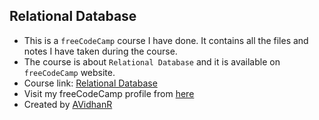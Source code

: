 ## Relational Database

- This is a `freeCodeCamp` course I have done. It contains all the files and notes I have taken during the course.
- The course is about `Relational Database` and it is available on `freeCodeCamp` website.
- Course link: [Relational Database](https://www.freecodecamp.org/learn/relational-database/)
- Visit my freeCodeCamp profile from [here](https://www.freecodecamp.org/AVidhanR)
- Created by [AVidhanR](https://linkedin.com/in/AVidhanR)
